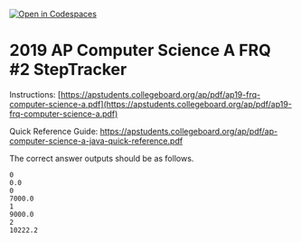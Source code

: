 [![Open in Codespaces](https://classroom.github.com/assets/launch-codespace-7f7980b617ed060a017424585567c406b6ee15c891e84e1186181d67ecf80aa0.svg)](https://classroom.github.com/open-in-codespaces?assignment_repo_id=14846516)
# 2019  AP Computer Science A FRQ #2 StepTracker
Instructions:  [https://apstudents.collegeboard.org/ap/pdf/ap19-frq-computer-science-a.pdf](https://apstudents.collegeboard.org/ap/pdf/ap19-frq-computer-science-a.pdf)   

Quick Reference Guide:  https://apstudents.collegeboard.org/ap/pdf/ap-computer-science-a-java-quick-reference.pdf  

The correct answer outputs should be as follows.  

 

```
0
0.0
0
7000.0
1
9000.0
2
10222.2 
```
